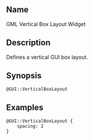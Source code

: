 ## Name

GML Vertical Box Layout Widget

## Description

Defines a vertical GUI box layout.

## Synopsis

`@GUI::VerticalBoxLayout`

## Examples

```gml
@GUI::VerticalBoxLayout {
    spacing: 2
}
```
